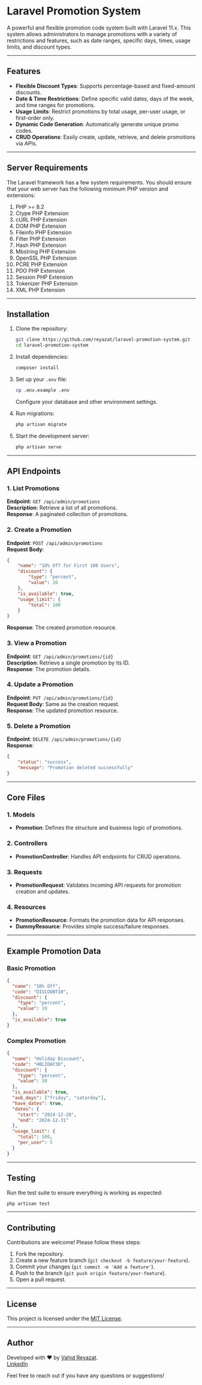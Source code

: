 # Laravel Promotion System

A powerful and flexible promotion code system built with Laravel 11.x. This system allows administrators to manage promotions with a variety of restrictions and features, such as date ranges, specific days, times, usage limits, and discount types.

---

## Features

- **Flexible Discount Types**: Supports percentage-based and fixed-amount discounts.
- **Date & Time Restrictions**: Define specific valid dates, days of the week, and time ranges for promotions.
- **Usage Limits**: Restrict promotions by total usage, per-user usage, or first-order only.
- **Dynamic Code Generation**: Automatically generate unique promo codes.
- **CRUD Operations**: Easily create, update, retrieve, and delete promotions via APIs.

---
## Server Requirements
The Laravel framework has a few system requirements. You should ensure that your web server has the following minimum PHP version and extensions:

1. PHP >= 8.2
2. Ctype PHP Extension
3. cURL PHP Extension
4. DOM PHP Extension
5. Fileinfo PHP Extension
6. Filter PHP Extension
7. Hash PHP Extension
8. Mbstring PHP Extension
9. OpenSSL PHP Extension
10. PCRE PHP Extension
11. PDO PHP Extension
12. Session PHP Extension
13. Tokenizer PHP Extension
14. XML PHP Extension
---
## Installation

1. Clone the repository:
   ```bash
   git clone https://github.com/reyazat/laravel-promotion-system.git
   cd laravel-promotion-system
   ```

2. Install dependencies:
   ```bash
   composer install
   ```

3. Set up your `.env` file:
   ```bash
   cp .env.example .env
   ```
   Configure your database and other environment settings.

4. Run migrations:
   ```bash
   php artisan migrate
   ```

5. Start the development server:
   ```bash
   php artisan serve
   ```

---

## API Endpoints

### 1. **List Promotions**
**Endpoint**: `GET /api/admin/promotions`  
**Description**: Retrieve a list of all promotions.  
**Response**: A paginated collection of promotions.

### 2. **Create a Promotion**
**Endpoint**: `POST /api/admin/promotions`  
**Request Body**:
   ```json
   {
       "name": "10% Off for First 100 Users",
       "discount": {
           "type": "percent",
           "value": 10
       },
       "is_available": true,
       "usage_limit": {
           "total": 100
       }
   }
   ```
**Response**: The created promotion resource.

### 3. **View a Promotion**
**Endpoint**: `GET /api/admin/promotions/{id}`  
**Description**: Retrieve a single promotion by its ID.  
**Response**: The promotion details.

### 4. **Update a Promotion**
**Endpoint**: `PUT /api/admin/promotions/{id}`  
**Request Body**: Same as the creation request.  
**Response**: The updated promotion resource.

### 5. **Delete a Promotion**
**Endpoint**: `DELETE /api/admin/promotions/{id}`  
**Response**:
   ```json
   {
       "status": "success",
       "message": "Promotion deleted successfully"
   }
   ```

---

## Core Files

### 1. **Models**
- **Promotion**: Defines the structure and business logic of promotions.

### 2. **Controllers**
- **PromotionController**: Handles API endpoints for CRUD operations.

### 3. **Requests**
- **PromotionRequest**: Validates incoming API requests for promotion creation and updates.

### 4. **Resources**
- **PromotionResource**: Formats the promotion data for API responses.
- **DummyResource**: Provides simple success/failure responses.

---

## Example Promotion Data

### Basic Promotion
```json
{
  "name": "10% Off",
  "code": "DISCOUNT10",
  "discount": {
    "type": "percent",
    "value": 10
  },
  "is_available": true
}
```

### Complex Promotion
```json
{
  "name": "Holiday Discount",
  "code": "HOLIDAY30",
  "discount": {
    "type": "percent",
    "value": 30
  },
  "is_available": true,
  "avb_days": ["friday", "saturday"],
  "have_dates": true,
  "dates": {
    "start": "2024-12-20",
    "end": "2024-12-31"
  },
  "usage_limit": {
    "total": 500,
    "per_user": 5
  }
}
```

---

## Testing

Run the test suite to ensure everything is working as expected:
```bash
php artisan test
```

---

## Contributing

Contributions are welcome! Please follow these steps:

1. Fork the repository.
2. Create a new feature branch (`git checkout -b feature/your-feature`).
3. Commit your changes (`git commit -m 'Add a feature'`).
4. Push to the branch (`git push origin feature/your-feature`).
5. Open a pull request.

---

## License

This project is licensed under the [MIT License](LICENSE).

---

## Author

Developed with ❤️ by [Vahid Reyazat](https://github.com/reyazat).  
[LinkedIn](https://www.linkedin.com/in/vahid-reyazat/)

Feel free to reach out if you have any questions or suggestions!
